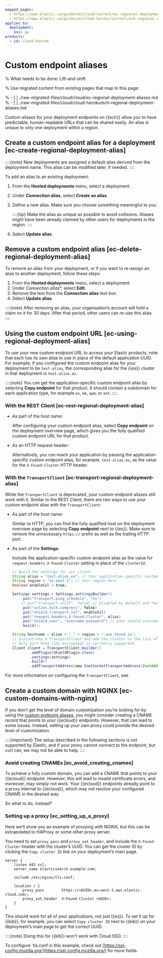 ```yaml
---
mapped_pages:
  - https://www.elastic.co/guide/en/cloud/current/ec-regional-deployment-aliases.html
  - https://www.elastic.co/guide/en/cloud-heroku/current/ech-regional-deployment-aliases.html
applies_to:
  deployment:
    ess: ga
products:
  - id: cloud-hosted
---
```


# Custom endpoint aliases

% What needs to be done: Lift-and-shift

% Use migrated content from existing pages that map to this page:

% - [ ] ./raw-migrated-files/cloud/cloud/ec-regional-deployment-aliases.md
% - [ ] ./raw-migrated-files/cloud/cloud-heroku/ech-regional-deployment-aliases.md


Custom aliases for your deployment endpoints on {{ech}} allow you to have predictable, human-readable URLs that can be shared easily. An alias is unique to only one deployment within a region.


## Create a custom endpoint alias for a deployment [ec-create-regional-deployment-alias]

::::{note}
New deployments are assigned a default alias derived from the deployment name. This alias can be modified later, if needed.
::::


To add an alias to an existing deployment:

1. From the **Hosted deployments** menu, select a deployment.
2. Under **Connection alias**, select **Create an alias**.
3. Define a new alias. Make sure you choose something meaningful to you.

    ::::{tip}
    Make the alias as unique as possible to avoid collisions. Aliases might have been already claimed by other users for deployments in the region.
    ::::

4. Select **Update alias**.


## Remove a custom endpoint alias [ec-delete-regional-deployment-alias]

To remove an alias from your deployment, or if you want to re-assign an alias to another deployment, follow these steps:

1. From the **Hosted deployments** menu, select a deployment.
2. Under *Connection alias**, select **Edit**.
3. Remove the text from the **Connection alias** text box.
4. Select **Update alias**.

::::{note}
After removing an alias, your organisation’s account will hold a claim on it for 30 days. After that period, other users can re-use this alias.
::::



## Using the custom endpoint URL [ec-using-regional-deployment-alias]

To use your new custom endpoint URL to access your Elastic products, note that each has its own alias to use in place of the default application UUID. For example, if you configured the custom endpoint alias for your deployment to be `test-alias`, the corresponding alias for the {{es}} cluster in that deployment is `test-alias.es`.

::::{note}
You can get the application-specific custom endpoint alias by selecting **Copy endpoint** for that product. It should contain a subdomain for each application type, for example `es`, `kb`, `apm`, or `ent`.
::::



### With the REST Client [ec-rest-regional-deployment-alias]

* As part of the host name:

    After configuring your custom endpoint alias, select **Copy endpoint** on the deployment overview page, which gives you the fully qualified custom endpoint URL for that product.

* As an HTTP request header:

    Alternatively, you can reach your application by passing the application-specific custom endpoint alias, for example, `test-alias.es`, as the value for the `X-Found-Cluster` HTTP header.



### With the `TransportClient` [ec-transport-regional-deployment-alias]

While the `TransportClient` is deprecated, your custom endpoint aliases still work with it. Similar to the REST Client, there are two ways to use your custom endpoint alias with the `TransportClient`:

* As part of the host name:

    Similar to HTTP, you can find the fully qualified host on the deployment overview page by selecting **Copy endpoint** next to {{es}}. Make sure to remove the unnecessary `https://` prefix as well as the trailing HTTP port.

* As part of the **Settings**:

    Include the application-specific custom endpoint alias as the value for `request.headers.X-Found-Cluster` setting in place of the `clusterId`:

    ```java
    // Build the settings for our client.
    String alias = "test-alias.es"; // Your application-specific custom endpoint alias here
    String region = "us-east-1"; // Your region here
    boolean enableSsl = true;

    Settings settings = Settings.settingsBuilder()
        .put("transport.ping_schedule", "5s")
        //.put("transport.sniff", false) // Disabled by default and *must* be disabled.
        .put("action.bulk.compress", false)
        .put("shield.transport.ssl", enableSsl)
        .put("request.headers.X-Found-Cluster", alias)
        .put("shield.user", "username:password") // your shield username and password
        .build();

    String hostname = alias + "." + region + ".aws.found.io";
    // Instantiate a TransportClient and add the cluster to the list of addresses to connect to.
    // Only port 9343 (SSL-encrypted) is currently supported.
    Client client = TransportClient.builder()
            .addPlugin(ShieldPlugin.class)
            .settings(settings)
            .build()
            .addTransportAddress(new InetSocketTransportAddress(InetAddress.getByName(hostname), 9343));
    ```


For more information on configuring the `TransportClient`, see


## Create a custom domain with NGINX [ec-custom-domains-with-nginx]

If you don’t get the level of domain customization you’re looking for by using the [custom endpoint aliases](../../../deploy-manage/deploy/elastic-cloud/custom-endpoint-aliases.md), you might consider creating a CNAME record that points to your {{ecloud}} endpoints. However, that can lead to some issues. Instead, setting up your own proxy could provide the desired level of customization.

::::{important}
The setup described in the following sections is not supported by Elastic, and if your proxy cannot connect to the endpoint, but curl can, we may not be able to help.
::::



### Avoid creating CNAMEs [ec_avoid_creating_cnames]

To achieve a fully custom domain, you can add a CNAME that points to your {{ecloud}} endpoint. However, this will lead to invalid certificate errors, and moreover, may simply not work. Your {{ecloud}} endpoints already point to a proxy internal to {{ecloud}}, which may not resolve your configured CNAME in the desired way.

So what to do, instead?


### Setting up a proxy [ec_setting_up_a_proxy]

Here we’ll show you an example of proxying with NGINX, but this can be extrapolated to HAProxy or some other proxy server.

You need to set `proxy_pass` and `proxy_set_header`, and include the `X-Found-Cluster` header with the cluster’s UUID. You can get the cluster ID by clicking the `Copy cluster ID` link on your deployment’s main page.

```
server {
    listen 443 ssl;
    server_name elasticsearch.example.com;

    include /etc/nginx/tls.conf;

    location / {
        proxy_pass        https://<UUID>.eu-west-1.aws.elastic-cloud.com/;
        proxy_set_header  X-Found-Cluster <UUID>;
    }
}
```

This should work for all of your applications, not just {{es}}. To set it up for {{kib}}, for example, you can select `Copy cluster ID` next to {{kib}} on your deployment’s main page to get the correct UUID.

::::{note}
Doing this for {{kib}} won't work with Cloud SSO.
::::


To configure `tls.conf in this example, check out [https://ssl-config.mozilla.org/](https://ssl-config.mozilla.org/) for more fields.

